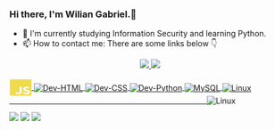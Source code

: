 ### Hi there, I'm Wilian Gabriel.👋

- 🔭 I'm currently studying Information Security and learning Python.
- 📫 How to contact me: There are some links below 👇
<!-- 
- 🔭 I’m currently working on ...
- 🌱 I’m currently learning ...
- 👯 I’m looking to collaborate on ...
- 🤔 I’m looking for help with ...
- 💬 Ask me about ...
- 📫 How to reach me: ...
- 😄 Pronouns: ...
-->

<div align="center">
    <a href="https://github.com/Will-Gabriel">
    <img height="175em" src="https://github-readme-stats.vercel.app/api?username=Will-Gabriel&show_icons=true&theme=radical&include_all_commits">
    <img height="175em" src="https://github-readme-stats.vercel.app/api/top-langs/?username=Will-Gabriel&layout=compact&langs_count=7&theme=radical">
</div>

<!-- ICONES - https://devicon.dev -->
<div style="display: inline_block"><br>
    <img align="center" alt="Dev-Js" height="30" width="40" src="https://raw.githubusercontent.com/devicons/devicon/master/icons/javascript/javascript-plain.svg">
    <img align="center" alt="Dev-HTML" height="30" width="40" src="https://cdn.jsdelivr.net/gh/devicons/devicon/icons/html5/html5-original.svg">
    <img align="center" alt="Dev-CSS" height="30" width="40" src="https://cdn.jsdelivr.net/gh/devicons/devicon/icons/css3/css3-original.svg">
    <img align="center" alt="Dev-Python" height="30" width="40" src="https://cdn.jsdelivr.net/gh/devicons/devicon/icons/python/python-original.svg">
    <img align="center" alt="MySQL" height="30" width="40" src="https://cdn.jsdelivr.net/gh/devicons/devicon/icons/mysql/mysql-original.svg">
    <img align="center" alt="Linux" height="30" width="40" src="https://cdn.jsdelivr.net/gh/devicons/devicon/icons/linux/linux-original.svg">
    <img align="right" alt="Linux" height="150" width="150" src="https://media.giphy.com/media/o0vwzuFwCGAFO/giphy.gif">
</div><hr>  

<!-- ICONES LINK - https://dev.to/envoy_/150-badges-for-github-pnk -->
<div id="links">
    <a href="https://www.instagram.com/wiliann.gabriel/" target="_blank"><img src="https://img.shields.io/badge/Instagram-E4405F?style=for-the-badge&logo=instagram&logoColor=white"></a>      
    <a href = "mailto:wiliang599@gmail.com"><img src="https://img.shields.io/badge/Gmail-D14836?style=for-the-badge&logo=gmail&logoColor=white"></a>
    <a href="https://www.linkedin.com/in/wilian-gabriel-8b8656286" target="_blank"><img src="https://img.shields.io/badge/LinkedIn-0077B5?style=for-the-badge&logo=linkedin&logoColor=white"></a>
</div>
